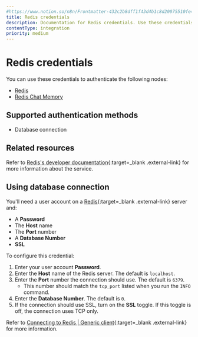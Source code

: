 ```yaml
---
#https://www.notion.so/n8n/Frontmatter-432c2b8dff1f43d4b1c8d20075510fe4
title: Redis credentials
description: Documentation for Redis credentials. Use these credentials to authenticate Redis in n8n, a workflow automation platform.
contentType: integration
priority: medium
---
```


# Redis credentials

You can use these credentials to authenticate the following nodes:

- [Redis](/integrations/builtin/app-nodes/n8n-nodes-base.redis/)
- [Redis Chat Memory](/integrations/builtin/cluster-nodes/sub-nodes/n8n-nodes-langchain.memoryredischat/)

## Supported authentication methods

- Database connection

## Related resources

Refer to [Redis's developer documentation](https://redis.readthedocs.io/en/stable/index.html){:target=_blank .external-link} for more information about the service.

## Using database connection

You'll need a user account on a [Redis](https://redis.io/){:target=_blank .external-link} server and:

- A **Password**
- The **Host** name
- The **Port** number
- A **Database Number**
- **SSL**

To configure this credential:

1. Enter your user account **Password**.
2. Enter the **Host** name of the Redis server. The default is `localhost`.
3. Enter the **Port** number the connection should use. The default is `6379`.
    - This number should match the `tcp_port` listed when you run the `INFO` command.
4. Enter the **Database Number**. The default is `0`.
5. If the connection should use SSL, turn on the **SSL** toggle. If this toggle is off, the connection uses TCP only.

Refer to [Connecting to Redis | Generic client](https://redis.readthedocs.io/en/stable/connections.html){:target=_blank .external-link} for more information.
